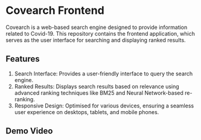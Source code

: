# Covearch Frontend

Covearch is a web-based search engine designed to provide information related to Covid-19. This repository contains the frontend application, which serves as the user interface for searching and displaying ranked results.

## Features

1. Search Interface: Provides a user-friendly interface to query the search engine.
2. Ranked Results: Displays search results based on relevance using advanced ranking techniques like BM25 and Neural Network-based re-ranking.
3. Responsive Design: Optimised for various devices, ensuring a seamless user experience on desktops, tablets, and mobile phones.

## Demo Video
